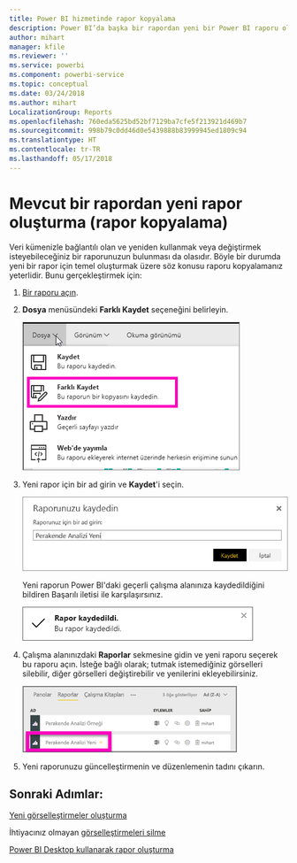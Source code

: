 ```yaml
---
title: Power BI hizmetinde rapor kopyalama
description: Power BI’da başka bir rapordan yeni bir Power BI raporu oluşturun.
author: mihart
manager: kfile
ms.reviewer: ''
ms.service: powerbi
ms.component: powerbi-service
ms.topic: conceptual
ms.date: 03/24/2018
ms.author: mihart
LocalizationGroup: Reports
ms.openlocfilehash: 760eda5625bd52bf7129ba7cfe5f213921d469b7
ms.sourcegitcommit: 998b79c0dd46d0e5439888b83999945ed1809c94
ms.translationtype: HT
ms.contentlocale: tr-TR
ms.lasthandoff: 05/17/2018
---
```

# <a name="create-a-new-report-from-an-existing-report-copy-a-report"></a>Mevcut bir rapordan yeni rapor oluşturma (rapor kopyalama)
Veri kümenizle bağlantılı olan ve yeniden kullanmak veya değiştirmek isteyebileceğiniz bir raporunuzun bulunması da olasıdır.  Böyle bir durumda yeni bir rapor için temel oluşturmak üzere söz konusu raporu kopyalamanız yeterlidir.  Bunu gerçekleştirmek için:

1. [Bir raporu açın](service-report-open.md).
2. **Dosya** menüsündeki **Farklı Kaydet** seçeneğini belirleyin.
   
   ![](media/power-bi-report-copy/powerbi-save-as.png)
3. Yeni rapor için bir ad girin ve **Kaydet**'i seçin.
   
   ![](media/power-bi-report-copy/savereport.png)
   
   Yeni raporun Power BI'daki geçerli çalışma alanınıza kaydedildiğini bildiren Başarılı iletisi ile karşılaşırsınız.
   
   ![](media/power-bi-report-copy/savesuccess1.png)
4. Çalışma alanınızdaki **Raporlar** sekmesine gidin ve yeni raporu seçerek bu raporu açın. İsteğe bağlı olarak; tutmak istemediğiniz görselleri silebilir, diğer görselleri değiştirebilir ve yenilerini ekleyebilirsiniz.
   
   ![](media/power-bi-report-copy/power-bi-workspace.png)
5. Yeni raporunuzu güncelleştirmenin ve düzenlemenin tadını çıkarın.

## <a name="next-steps"></a>Sonraki Adımlar:
[Yeni görselleştirmeler oluşturma](power-bi-report-add-visualizations-ii.md)

İhtiyacınız olmayan [görselleştirmeleri silme](service-delete.md)

[Power BI Desktop kullanarak rapor oluşturma](desktop-report-view.md)
